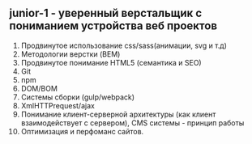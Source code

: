 ## junior-1 - уверенный верстальщик с пониманием устройства веб проектов
1. Продвинутое использование css/sass(анимации, svg и т.д)
2. Методологии верстки (BEM)
3. Продвинутое понимание HTML5 (семантика и SEO)
4. Git
5. npm
6. DOM/BOM
7. Системы сборки (gulp/webpack)
8. XmlHTTPrequest/ajax 
9. Понимание клиент-серверной архитектуры (как клиент взаимодействует с сервером), CMS системы - принцип работы 
10. Оптимизация и перфоманс сайтов.
